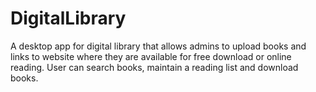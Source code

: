 # DigitalLibrary
A desktop app for digital library that allows admins to upload books and links to website where they are available for free download or online reading. User can search books, maintain a reading list and download books. 
